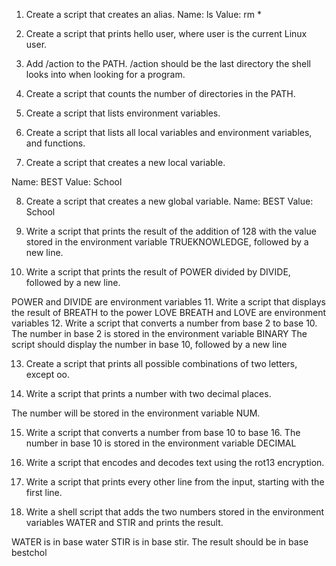 1. Create a script that creates an alias.
Name: ls
Value: rm *
2. Create a script that prints hello user, where user is the current Linux user.

3. Add /action to the PATH. /action should be the last directory the shell looks into when looking for a program.

4. Create a script that counts the number of directories in the PATH.

5. Create a script that lists environment variables.

6. Create a script that lists all local variables and environment variables, and functions.

7. Create a script that creates a new local variable.

Name: BEST
Value: School

8. Create a script that creates a new global variable.
Name: BEST
Value: School
9. Write a script that prints the result of the addition of 128 with the value stored in the environment variable TRUEKNOWLEDGE, followed by a new line.

10. Write a script that prints the result of POWER divided by DIVIDE, followed by a new line.

POWER and DIVIDE are environment variables
11. Write a script that displays the result of BREATH to the power LOVE
BREATH and LOVE are environment variables
12. Write a script that converts a number from base 2 to base 10.
The number in base 2 is stored in the environment variable BINARY
The script should display the number in base 10, followed by a new line

13. Create a script that prints all possible combinations of two letters, except oo.

14. Write a script that prints a number with two decimal places.

The number will be stored in the environment variable NUM.

15. Write a script that converts a number from base 10 to base 16.
The number in base 10 is stored in the environment variable DECIMAL

16. Write a script that encodes and decodes text using the rot13 encryption.

17. Write a script that prints every other line from the input, starting with the first line.

18. Write a shell script that adds the two numbers stored in the environment variables WATER and STIR and prints the result.

WATER is in base water
STIR is in base stir.
The result should be in base bestchol
